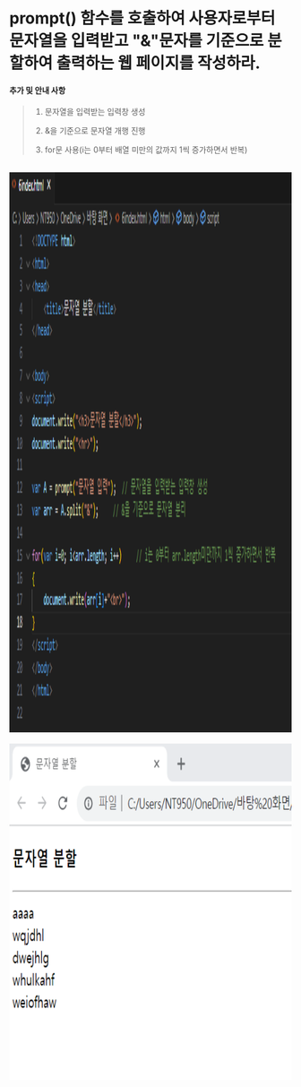 # prompt() 함수를 호출하여 사용자로부터 문자열을 입력받고 "&"문자를 기준으로 분할하여 출력하는 웹 페이지를 작성하라.

 #### 추가 및 안내 사항

>    1. 문자열을 입력받는 입력창 생성
>    
>    2. &을 기준으로 문자열 개행 진행
>    
>    3. for문 사용(i는 0부터 배열 미만의 값까지 1씩 증가하면서 반복)


<br><img src="1.png" width="1000" height="1000" title="px(픽셀) 크기 설정" alt="1번 이미지"></img><br/>
<br><img src="2.png" width="1000" height="600" title="px(픽셀) 크기 설정" alt="1번 이미지"></img><br/>

